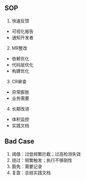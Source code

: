 ## SOP

1. 快速反馈
- 可视化报告
- 通知开发者
2. MR整改
- 依赖优化
- 代码层优化
- 构建优化
3. CR审查
- 异常膨胀
- 业务需要
4. 长期改进
- 体积监控
- 实践文档

## Bad Case

1. 阈值：过低频繁拦截；过高检测失效
2. 绕过：频繁触发；执行不够刚性
3. 豁免：需要记录
4. 复盘：总结实践文档